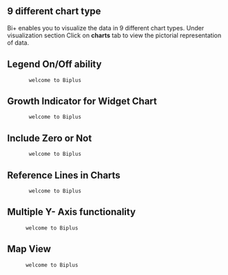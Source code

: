 ## 9 different chart type

Bi+ enables you to visualize the data in 9 different chart types.
Under visualization section Click on **charts** tab to view the pictorial representation of data.


## Legend On/Off ability

           welcome to Biplus  

## Growth Indicator for Widget Chart

           welcome to Biplus

## Include Zero or Not

           welcome to Biplus

## Reference Lines in Charts

           welcome to Biplus

## Multiple Y- Axis functionality

          welcome to Biplus

## Map View

          welcome to Biplus

<!--stackedit_data:
eyJoaXN0b3J5IjpbNjYyODYwNDMwXX0=
-->